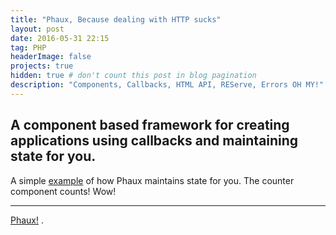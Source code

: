 ```yaml
---
title: "Phaux, Because dealing with HTTP sucks"
layout: post
date: 2016-05-31 22:15
tag: PHP
headerImage: false
projects: true
hidden: true # don't count this post in blog pagination
description: "Components, Callbacks, HTML API, REServe, Errors OH MY!"
---
```

A component based framework for creating applications using callbacks and maintaining state for you. 
---


A simple [example](https://github.com/ev0l/phaux/blob/master/Classes/Phaux-test/WHCounter.php) of how Phaux maintains state for you. 
The counter component counts! Wow!


---

[Phaux!](http://ev0l.github.io/phaux/) .
